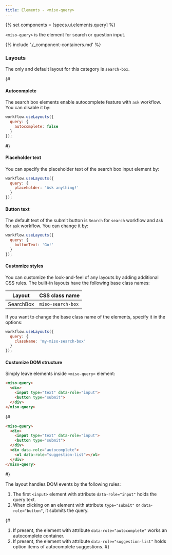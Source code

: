 ```yaml
---
title: Elements - <miso-query>
---
```


{% set components = [specs.ui.elements.query] %}

`<miso-query>` is the element for search or question input.

{% include './_component-containers.md' %}

### Layouts

The only and default layout for this category is `search-box`.

{#
#### Autocomplete

The search box elements enable autocomplete feature with `ask` workflow. You can disable it by:

```js
workflow.useLayouts({
  query: {
    autocomplete: false
  }
});
```
#}

#### Placeholder text

You can specify the placeholder text of the search box input element by:

```js
workflow.useLayouts({
  query: {
    placeholder: 'Ask anything!'
  }
});
```

#### Button text

The default text of the submit button is `Search` for `search` workflow and `Ask` for `ask` workflow. You can change it by:

```js
workflow.useLayouts({
  query: {
    buttonText: 'Go!'
  }
});
```

#### Customize styles

You can customize the look-and-feel of any layouts by adding additional CSS rules. The built-in layouts have the following base class names:

<table class="table">
  <thead>
    <tr>
      <th scope="col">Layout</th>
      <th scope="col">CSS class name</th>
    </tr>
  </thead>
  <tbody>
    <tr>
      <td>SearchBox</td>
      <td><code>miso-search-box</code></td>
    </tr>
  </tbody>
</table>

If you want to change the base class name of the elements, specify it in the options:

```js
workflow.useLayouts({
  query: {
    className: 'my-miso-search-box'
  }
});
```

#### Customize DOM structure

Simply leave elements inside `<miso-query>` element:

```html
<miso-query>
  <div>
    <input type="text" data-role="input">
    <button type="submit">
  </div>
</miso-query>
```

{#
```html
<miso-query>
  <div>
    <input type="text" data-role="input">
    <button type="submit">
  </div>
  <div data-role="autocomplete">
    <ol data-role="suggestion-list"></ol>
  </div>
</miso-query>
```
#}

The layout handles DOM events by the following rules:

1. The first `<input>` element with attribute `data-role="input"` holds the query text.
1. When clicking on an element with attribute `type="submit"` or `data-role="button"`, it submits the query.

{#
1. If present, the element with attribute `data-role="autocomplete"` works an autocomplete container.
1. If present, the element with attribute `data-role="suggestion-list"` holds option items of autocomplete suggestions.
#}
